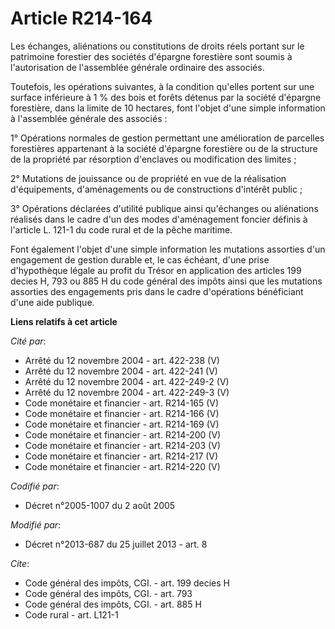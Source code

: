 # Article R214-164

Les échanges, aliénations ou constitutions de droits réels portant sur le patrimoine forestier des sociétés d'épargne
forestière sont soumis à l'autorisation de l'assemblée générale ordinaire des associés. 

Toutefois, les opérations suivantes, à la condition qu'elles portent sur une surface inférieure à 1 % des bois et forêts
détenus par la société d'épargne forestière, dans la limite de 10 hectares, font l'objet d'une simple information à
l'assemblée générale des associés : 

1° Opérations normales de gestion permettant une amélioration de parcelles forestières appartenant à la société d'épargne
forestière ou de la structure de la propriété par résorption d'enclaves ou modification des limites ; 

2° Mutations de jouissance ou de propriété en vue de la réalisation d'équipements, d'aménagements ou de constructions
d'intérêt public ; 

3° Opérations déclarées d'utilité publique ainsi qu'échanges ou aliénations réalisés dans le cadre d'un des modes
d'aménagement foncier définis à l'article L. 121-1 du code rural et de la pêche maritime. 

Font également l'objet d'une simple information les mutations assorties d'un engagement de gestion durable et, le cas
échéant, d'une prise d'hypothèque légale au profit du Trésor en application des articles 199 decies H, 793 ou 885 H du code
général des impôts ainsi que les mutations assorties des engagements pris dans le cadre d'opérations bénéficiant d'une aide
publique.

**Liens relatifs à cet article**

_Cité par_:

  - Arrêté du 12 novembre 2004 - art. 422-238 (V)
  - Arrêté du 12 novembre 2004 - art. 422-241 (V)
  - Arrêté du 12 novembre 2004 - art. 422-249-2 (V)
  - Arrêté du 12 novembre 2004 - art. 422-249-3 (V)
  - Code monétaire et financier - art. R214-165 (V)
  - Code monétaire et financier - art. R214-166 (V)
  - Code monétaire et financier - art. R214-169 (V)
  - Code monétaire et financier - art. R214-200 (V)
  - Code monétaire et financier - art. R214-203 (V)
  - Code monétaire et financier - art. R214-217 (V)
  - Code monétaire et financier - art. R214-220 (V)

_Codifié par_:

  - Décret n°2005-1007 du 2 août 2005

_Modifié par_:

  - Décret n°2013-687 du 25 juillet 2013 - art. 8

_Cite_:

  - Code général des impôts, CGI. - art. 199 decies H
  - Code général des impôts, CGI. - art. 793
  - Code général des impôts, CGI. - art. 885 H
  - Code rural - art. L121-1
